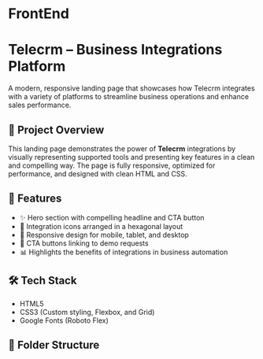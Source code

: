 # FrontEnd
# Telecrm – Business Integrations Platform

A modern, responsive landing page that showcases how Telecrm integrates with a variety of platforms to streamline business operations and enhance sales performance.

## 📌 Project Overview

This landing page demonstrates the power of **Telecrm** integrations by visually representing supported tools and presenting key features in a clean and compelling way. The page is fully responsive, optimized for performance, and designed with clean HTML and CSS.

## 🚀 Features

- ✨ Hero section with compelling headline and CTA button
- 🧩 Integration icons arranged in a hexagonal layout
- 📱 Responsive design for mobile, tablet, and desktop
- 🔗 CTA buttons linking to demo requests
- 📊 Highlights the benefits of integrations in business automation

## 🛠️ Tech Stack

- HTML5
- CSS3 (Custom styling, Flexbox, and Grid)
- Google Fonts (Roboto Flex)

## 📁 Folder Structure

